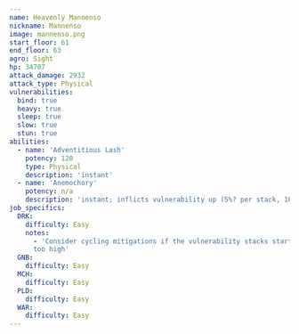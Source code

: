 ```yaml
---
name: Heavenly Mannenso
nickname: Mannenso
image: mannenso.png
start_floor: 61
end_floor: 63
agro: Sight
hp: 34707
attack_damage: 2932
attack_type: Physical
vulnerabilities:
  bind: true
  heavy: true
  sleep: true
  slow: true
  stun: true
abilities:
  - name: 'Adventitious Lash'
    potency: 120
    type: Physical
    description: 'instant'
  - name: 'Anemochory'
    potency: n/a
    description: 'instant; inflicts vulnerability up (5%? per stack, 10s)'
job_specifics:
  DRK:
    difficulty: Easy
    notes:
      - 'Consider cycling mitigations if the vulnerability stacks start getting
      too high'
  GNB:
    difficulty: Easy
  MCH:
    difficulty: Easy
  PLD:
    difficulty: Easy
  WAR:
    difficulty: Easy
---
```

